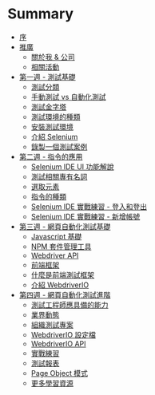 # Summary

* [序](README.md)
* [推廣]()
  * [關於我 & 公司](promotion/about-me.md)
  * [相關活動](promotion/activity.md)
* [第一週 - 測試基礎]()
  * [測試分類](foundation/categories.md)
  * [手動測試 vs 自動化測試](foundation/manual-vs-automation-testing.md)
  * [測試金字塔](foundation/test-pyramid.md)
  * [測試環境的種類](foundation/test-env.md)
  * [安裝測試環境](install/README.md)
  * [介紹 Selenium](selenium/README.md)
  * [錄製一個測試案例](selenium/record.md)
* [第二週 - 指令的應用]()
  * [Selenium IDE UI 功能解說](selenium/selenium-ide.md)
  * [測試相關專有名詞](foundation/terms.md)
  * [選取元素](element/selector.md)
  * [指令的種類](element/commend-type.md)
  * [Selenium IDE 實戰練習 - 登入和登出](practices/selenium-ide/ex01.md)
  * [Selenium IDE 實戰練習 - 新增帳號](practices/selenium-ide/ex02.md)
* [第三週 - 網頁自動化測試基礎]()
  * [Javascript 基礎]()
  * [NPM 套件管理工具](mise/npm.md)
  * [Webdriver API]()
  * [前端框架](foundation/frontend-framework.md)
  * [什麼是前端測試框架]()
  * [介紹 WebdriverIO]()
* [第四週 - 網頁自動化測試進階]()
  * [測試工程師應具備的能力]()
  * [業界動態]()
  * [組織測試專案]()
  * [WebdriverIO 設定檔]()
  * [WebdriverIO API]()
  * [實戰練習]()
  * [測試報表]()
  * [Page Object 模式]()
  * [更多學習資源]()

